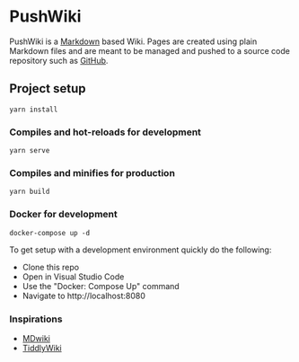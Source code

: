 # PushWiki

PushWiki is a [Markdown](https://guides.github.com/features/mastering-markdown/) based Wiki.
Pages are created using plain Markdown files and are meant to be managed and pushed to a source code repository such as [GitHub](https://github.com/).

## Project setup
```
yarn install
```

### Compiles and hot-reloads for development
```
yarn serve
```

### Compiles and minifies for production
```
yarn build
```

### Docker for development
```
docker-compose up -d
```

To get setup with a development environment quickly do the following:

* Clone this repo
* Open in Visual Studio Code
* Use the "Docker: Compose Up" command
* Navigate to http://localhost:8080

### Inspirations

* [MDwiki](http://dynalon.github.io/mdwiki/#!index.md)
* [TiddlyWiki](https://tiddlywiki.com/)